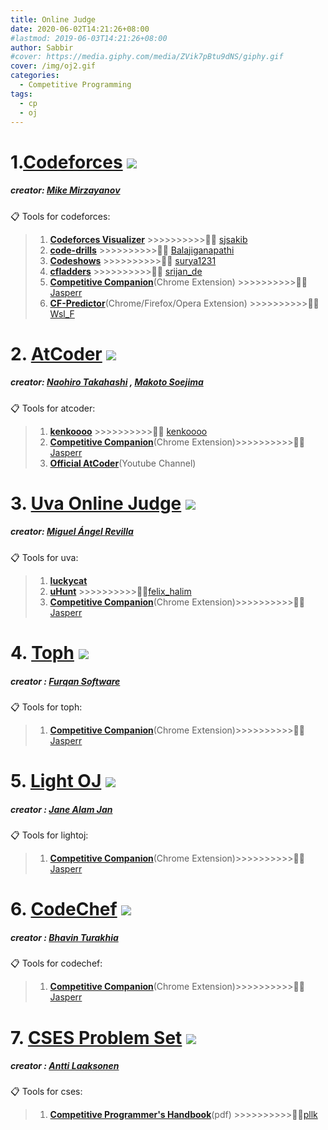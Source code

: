```yaml
---
title: Online Judge
date: 2020-06-02T14:21:26+08:00
#lastmod: 2019-06-03T14:21:26+08:00
author: Sabbir
#cover: https://media.giphy.com/media/ZVik7pBtu9dNS/giphy.gif
cover: /img/oj2.gif
categories:
  - Competitive Programming
tags:
  - cp
  - oj
---
```



# 1.[Codeforces](https://codeforces.com/) ![](//sta.codeforces.com/s/84640/images/flags-16/ru.png)
##### creator: [Mike Mirzayanov](https://codeforces.com/profile/MikeMirzayanov)
:clipboard:	Tools for codeforces:
>1.  [**Codeforces Visualizer**](https://cfviz.netlify.app/index.html) >>>>>>>>>>:man_technologist:	[sjsakib](https://codeforces.com/profile/sjsakib)
>2. [**code-drills**](http://recommender.codedrills.io/?)  >>>>>>>>>>:man_technologist:	[Balajiganapathi](https://codeforces.com/profile/Balajiganapathi)
>3. [**Codeshows**](https://surya1231.github.io/Codeforces-contest/) >>>>>>>>>>:man_technologist:	[surya1231](https://codeforces.com/profile/surya1231)
>4. [**cfladders**](http://cfladders.rf.gd/index.html?i=1) >>>>>>>>>>:man_technologist:	[srijan_de](https://codeforces.com/profile/srijan_de)
>5. [**Competitive Companion**](https://chrome.google.com/webstore/detail/competitive-companion/cjnmckjndlpiamhfimnnjmnckgghkjbl)(Chrome Extension) >>>>>>>>>>:man_technologist: [Jasperr](https://codeforces.com/profile/Jasperr)
>6. [**CF-Predictor**](https://chrome.google.com/webstore/detail/cf-predictor/ocfloejijfhhkkdmheodbaanephbnfhn?hl=en)(Chrome/Firefox/Opera Extension) >>>>>>>>>>:man_technologist:[Wsl_F](https://codeforces.com/profile/Wsl_F)
# 2.	 [AtCoder](https://atcoder.jp/) ![](//sta.codeforces.com/s/84640/images/flags-16/jp.png)
##### creator: [Naohiro Takahashi](https://codeforces.com/profile/chokudai) , [Makoto Soejima](https://codeforces.com/profile/rng_58)
:clipboard:	Tools for atcoder:
>1. [**kenkoooo**](https://kenkoooo.com/atcoder/#/table/) >>>>>>>>>>:man_technologist: [kenkoooo](https://github.com/kenkoooo)
>2. [**Competitive Companion**](https://chrome.google.com/webstore/detail/competitive-companion/cjnmckjndlpiamhfimnnjmnckgghkjbl)(Chrome Extension)>>>>>>>>>>:man_technologist: [Jasperr](https://codeforces.com/profile/Jasperr)
>3. [**Official AtCoder**](https://www.youtube.com/channel/UCtG3StnbhxHxXfE6Q4cPZwQ/videos)(Youtube Channel)
# 3. [Uva Online Judge](https://onlinejudge.org/index.php?option=com_onlinejudge&Itemid=8) ![](//sta.codeforces.com/s/84640/images/flags-16/es.png)
##### creator: [Miguel Ángel Revilla](https://en.wikipedia.org/wiki/UVa_Online_Judge#:~:text=The%20UVa%20OJ%20was%20created,University%20of%20Valladolid%20in%20Spain.)
:clipboard:	Tools for uva:
>1. [**luckycat**](http://luckycat.kshs.kh.edu.tw/)
>2. [**uHunt**](https://uhunt.onlinejudge.org/) >>>>>>>>>>:man_technologist:[felix_halim](https://codeforces.com/profile/felix_halim?locale=en)
>3. [**Competitive Companion**](https://chrome.google.com/webstore/detail/competitive-companion/cjnmckjndlpiamhfimnnjmnckgghkjbl)(Chrome Extension)>>>>>>>>>>:man_technologist: [Jasperr](https://codeforces.com/profile/Jasperr)
# 4. [Toph](https://toph.co/) ![](//sta.codeforces.com/s/84640/images/flags-16/bd.png)
##### creator : [Furqan Software](https://furqansoftware.com/#team)
:clipboard:	Tools for toph:
>1. [**Competitive Companion**](https://chrome.google.com/webstore/detail/competitive-companion/cjnmckjndlpiamhfimnnjmnckgghkjbl)(Chrome Extension)>>>>>>>>>>:man_technologist: [Jasperr](https://codeforces.com/profile/Jasperr)
# 5. [Light OJ](http://lightoj.com/index.php) ![](//sta.codeforces.com/s/84640/images/flags-16/bd.png)
##### creator : [Jane Alam Jan](https://www.linkedin.com/in/janealamjan)
:clipboard:	Tools for lightoj:
>1. [**Competitive Companion**](https://chrome.google.com/webstore/detail/competitive-companion/cjnmckjndlpiamhfimnnjmnckgghkjbl)(Chrome Extension)>>>>>>>>>>:man_technologist: [Jasperr](https://codeforces.com/profile/Jasperr)
# 6. [CodeChef](https://www.codechef.com/) ![](//sta.codeforces.com/s/84640/images/flags-16/in.png)
##### creator : [Bhavin Turakhia](https://www.linkedin.com/in/bhavin79/?originalSubdomain=uk)
:clipboard:	Tools for codechef:
>1. [**Competitive Companion**](https://chrome.google.com/webstore/detail/competitive-companion/cjnmckjndlpiamhfimnnjmnckgghkjbl)(Chrome Extension)>>>>>>>>>>:man_technologist: [Jasperr](https://codeforces.com/profile/Jasperr)
# 7. [CSES Problem Set](https://cses.fi/problemset/) ![](//sta.codeforces.com/s/84640/images/flags-16/fi.png)
##### creator : [Antti Laaksonen](https://codeforces.com/profile/pllk)
:clipboard:	Tools for cses:
>1. [**Competitive Programmer's Handbook**](https://cses.fi/book.pdf)(pdf) >>>>>>>>>>:man_technologist:[pllk](https://codeforces.com/profile/pllk)
